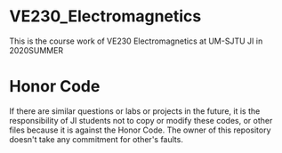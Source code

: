 # VE230_Electromagnetics
This is the course work of VE230 Electromagnetics at UM-SJTU JI in 2020SUMMER
# Honor Code
If there are similar questions or labs or projects in the future, it is the responsibility of JI students not to copy or modify these codes, or other files because it is against the Honor Code. The owner of this repository doesn't take any commitment for other's faults.
